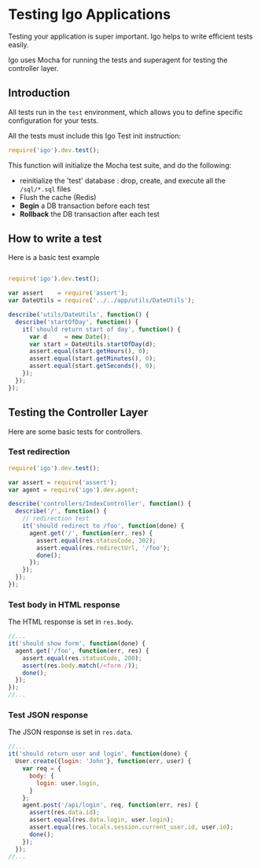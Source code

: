 
# Testing Igo Applications

Testing your application is super important. Igo helps to write efficient tests easily.

Igo uses Mocha for running the tests and superagent for testing the controller layer.

## Introduction

All tests run in the `test` environment, which allows you to define specific configuration for your tests.

All the tests must include this Igo Test init instruction:
```js
require('igo').dev.test();
```

This function will initialize the Mocha test suite, and do the following:
- reinitialize the 'test' database : drop, create, and execute all the `/sql/*.sql` files
- Flush the cache (Redis)
- __Begin__ a DB transaction before each test
- __Rollback__ the DB transaction after each test


## How to write a test

Here is a basic test example

```js

require('igo').dev.test();

var assert    = require('assert');
var DateUtils = require('../../app/utils/DateUtils');

describe('utils/DateUtils', function() {
  describe('startOfDay', function() {
    it('should return start of day', function() {
      var d     = new Date();
      var start = DateUtils.startOfDay(d);
      assert.equal(start.getHours(), 0);
      assert.equal(start.getMinutes(), 0);
      assert.equal(start.getSeconds(), 0);
    });
  });
});

```

## Testing the Controller Layer

Here are some basic tests for controllers.

### Test redirection
```js
require('igo').dev.test();

var assert = require('assert');
var agent = require('igo').dev.agent;

describe('controllers/IndexController', function() {
  describe('/', function() {
    // redirection test
    it('should redirect to /foo', function(done) {
      agent.get('/', function(err, res) {
        assert.equal(res.statusCode, 302);
        assert.equal(res.redirectUrl, '/foo');
        done();
      });
    });
  });
});
```
### Test body in HTML response

The HTML response is set in `res.body`.

```js
//...
it('should show form', function(done) {
  agent.get('/foo', function(err, res) {
    assert.equal(res.statusCode, 200);
    assert(res.body.match(/<form /));
    done();
  });
});
//...
```

### Test JSON response

The JSON response is set in `res.data`.

```js
//...
it('should return user and login', function(done) {
  User.create({login: 'John'}, function(err, user) {
    var req = {
      body: {
        login: user.login,
      }
    };
    agent.post('/api/login', req, function(err, res) {
      assert(res.data.id);
      assert.equal(res.data.login, user.login);
      assert.equal(res.locals.session.current_user.id, user.id);
      done();
    });
  });
//...
```
